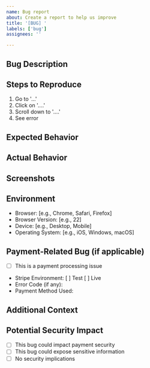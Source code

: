 ```yaml
---
name: Bug report
about: Create a report to help us improve
title: '[BUG] '
labels: ['bug']
assignees: ''

---
```


## Bug Description
<!-- A clear and concise description of what the bug is -->

## Steps to Reproduce
1. Go to '...'
2. Click on '....'
3. Scroll down to '....'
4. See error

## Expected Behavior
<!-- A clear and concise description of what you expected to happen -->

## Actual Behavior
<!-- A clear and concise description of what actually happened -->

## Screenshots
<!-- If applicable, add screenshots to help explain your problem -->

## Environment
- Browser: [e.g., Chrome, Safari, Firefox]
- Browser Version: [e.g., 22]
- Device: [e.g., Desktop, Mobile]
- Operating System: [e.g., iOS, Windows, macOS]

## Payment-Related Bug (if applicable)
- [ ] This is a payment processing issue
- Stripe Environment: [ ] Test [ ] Live
- Error Code (if any): 
- Payment Method Used: 

## Additional Context
<!-- Add any other context about the problem here -->

## Potential Security Impact
<!-- If this bug could have security implications, describe them -->
- [ ] This bug could impact payment security
- [ ] This bug could expose sensitive information
- [ ] No security implications